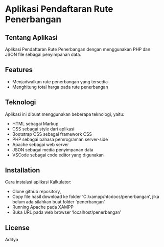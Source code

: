 <h1 class="code-line" data-line-start=0 data-line-end=1 ><a id="Aplikasi_Pendaftaran_Rute_Penerbangan_0"></a>Aplikasi Pendaftaran Rute Penerbangan</h1>
<h2 class="code-line" data-line-start=1 data-line-end=2 ><a id="Tentang_Aplikasi_1"></a>Tentang Aplikasi</h2>
<p class="has-line-data" data-line-start="2" data-line-end="3">Aplikasi Pendaftaran Rute Penerbangan dengan menggunakan PHP dan JSON file sebagai penyimpanan data.</p>
<h2 class="code-line" data-line-start=4 data-line-end=5 ><a id="Features_4"></a>Features</h2>
<ul>
<li class="has-line-data" data-line-start="5" data-line-end="6">Menjadwalkan rute penerbangan yang tersedia</li>
<li class="has-line-data" data-line-start="6" data-line-end="8">Menghitung total harga pada rute penerbangan</li>
</ul>
<h2 class="code-line" data-line-start=8 data-line-end=9 ><a id="Teknologi_8"></a>Teknologi</h2>
<p class="has-line-data" data-line-start="9" data-line-end="10">Aplikasi ini dibuat menggunakan beberapa teknologi, yaitu:</p>
<ul>
<li class="has-line-data" data-line-start="11" data-line-end="12">HTML sebagai Markup</li>
<li class="has-line-data" data-line-start="12" data-line-end="13">CSS sebagai style dari aplikasi</li>
<li class="has-line-data" data-line-start="13" data-line-end="14">Bootstrap CSS sebagai framework CSS</li>
<li class="has-line-data" data-line-start="14" data-line-end="15">PHP sebagai bahasa pemrograman server-side</li>
<li class="has-line-data" data-line-start="15" data-line-end="16">Apache sebagai web server</li>
<li class="has-line-data" data-line-start="16" data-line-end="17">JSON sebagai media penyimpanan data</li>
<li class="has-line-data" data-line-start="17" data-line-end="19">VSCode sebagai code editor yang digunakan</li>
</ul>
<h2 class="code-line" data-line-start=19 data-line-end=20 ><a id="Installation_19"></a>Installation</h2>
<p class="has-line-data" data-line-start="20" data-line-end="21">Cara instalasi aplikasi Kalkulator:</p>
<ul>
<li class="has-line-data" data-line-start="21" data-line-end="22">Clone github repository,</li>
<li class="has-line-data" data-line-start="22" data-line-end="23">Copy file hasil download ke folder ‘C:/xampp/htcdocs/penerbangan’, jika belum ada silahkan buat folder ‘penerbangan’</li>
<li class="has-line-data" data-line-start="23" data-line-end="24">Running Apache pada XAMPP</li>
<li class="has-line-data" data-line-start="24" data-line-end="26">Buka URL pada web browser ‘localhost/penerbangan’</li>
</ul>
<h2 class="code-line" data-line-start=26 data-line-end=27 ><a id="License_26"></a>License</h2>
<p class="has-line-data" data-line-start="27" data-line-end="28">Aditya</p>
